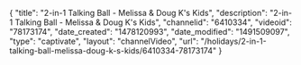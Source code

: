 {
    "title": "2-in-1 Talking Ball - Melissa & Doug K's Kids",
    "description": "2-in-1 Talking Ball - Melissa & Doug K's Kids",
    "channelid": "6410334",
    "videoid": "78173174",
    "date_created": "1478120993",
    "date_modified": "1491509097",
    "type": "captivate",
    "layout": "channelVideo",
    "url": "\/holidays\/2-in-1-talking-ball-melissa-doug-k-s-kids\/6410334-78173174"
}